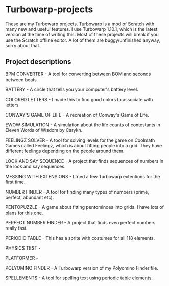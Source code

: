 # Turbowarp-projects
These are my Turbowarp projects. Turbowarp is a mod of Scratch with many new and useful features. I use Turbowarp 1.10.1, which is the latest version at the time of writing this. Most of these projects will break if you use the Scratch offline editor. A lot of them are buggy/unfinished anyway, sorry about that.

## Project descriptions
BPM CONVERTER - A tool for converting between BOM and seconds between beats.

BATTERY - A circle that tells you your computer's battery level.

COLORED LETTERS - I made this to find good colors to associate with letters

CONWAY'S GAME OF LIFE - A recreation of Conway's Game of Life.

EWOW SIMULATION - A simulation about the life counts of contestants in Eleven Words of Wisdom by Carykh.

FEELINGZ SOLVER - A tool for solving levels for the game on Coolmath Games called Feelingz, which is about fitting people into a grid. They have different feelings depending on the people around them.

LOOK AND SAY SEQUENCE - A project that finds sequences of numbers in the look and say sequences.

MESSING WITH EXTENSIONS - I tried a few Turbowarp extentions for the first time.

NUMBER FINDER - A tool for finding many types of numbers (prime, perfect, abundant etc).

PENTOPUZZLE - A game about fitting pentominoes into grids. I have lots of plans for this one.

PERFECT NUMBER FINDER - A project that finds even perfect numbers really fast.

PERIODIC TABLE - This has a sprite with costumes for all 118 elements.

PHYSICS TEST - 

PLATFORMER - 

POLYOMINO FINDER - A Turbowarp version of my Polyomino Finder file.

SPELLEMENTS - A tool for spelling text using periodic table elements.
